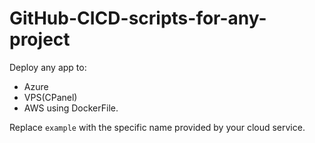 # GitHub-CICD-scripts-for-any-project

Deploy any app to:
- Azure
- VPS(CPanel)
- AWS
using DockerFile.

Replace `example` with the specific name provided by your cloud service.